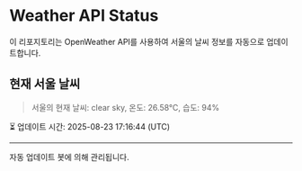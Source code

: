 
# Weather API Status

이 리포지토리는 OpenWeather API를 사용하여 서울의 날씨 정보를 자동으로 업데이트합니다.

## 현재 서울 날씨
> 서울의 현재 날씨: clear sky, 온도: 26.58°C, 습도: 94%

⏳ 업데이트 시간: 2025-08-23 17:16:44 (UTC)

---
자동 업데이트 봇에 의해 관리됩니다.
